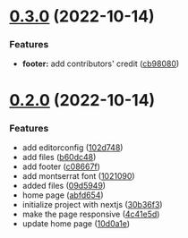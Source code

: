 # [0.3.0](https://github.com/onesoft-sudo/tes-website/compare/v0.2.0...v0.3.0) (2022-10-14)


### Features

* **footer:** add contributors' credit ([cb98080](https://github.com/onesoft-sudo/tes-website/commit/cb98080e63b972f98df6e211c89c64b3acf0f75b))



# [0.2.0](https://github.com/onesoft-sudo/tes-website/compare/30b36f366e4c79471307becc12eeaf268bf9bb71...v0.2.0) (2022-10-14)


### Features

* add editorconfig ([102d748](https://github.com/onesoft-sudo/tes-website/commit/102d7481136149517e01d6fbdd81e4fdc6ea301e))
* add files ([b60dc48](https://github.com/onesoft-sudo/tes-website/commit/b60dc48a7555ae77d78fa63bb3d2fd193c9c5516))
* add footer ([c08667f](https://github.com/onesoft-sudo/tes-website/commit/c08667ff066c4497a2234467ba6e5cb12f11bce9))
* add montserrat font ([1021090](https://github.com/onesoft-sudo/tes-website/commit/1021090e9fb399608c2eebb2ccc4bb878f88aa1c))
* added files ([09d5949](https://github.com/onesoft-sudo/tes-website/commit/09d5949fcfceeb26f6e470e91aa712dac2e7ccaf))
* home page ([abfd654](https://github.com/onesoft-sudo/tes-website/commit/abfd654fc3d65a56c34212460081d975356a882b))
* initialize project with nextjs ([30b36f3](https://github.com/onesoft-sudo/tes-website/commit/30b36f366e4c79471307becc12eeaf268bf9bb71))
* make the page responsive ([4c41e5d](https://github.com/onesoft-sudo/tes-website/commit/4c41e5d6469f32622baf4ca578e97fb40a8ca5c2))
* update home page ([10d0a1e](https://github.com/onesoft-sudo/tes-website/commit/10d0a1e4e71c0aa29d6e74333f15754d43e80355))



